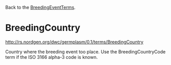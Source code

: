 Back to the [BreedingEventTerms](BreedingEventTerms.md).

# BreedingCountry #

http://rs.nordgen.org/dwc/germplasm/0.1/terms/BreedingCountry

Country where the breeding event too place. Use the BreedingCountryCode term if the ISO 3166 alpha-3 code is known.